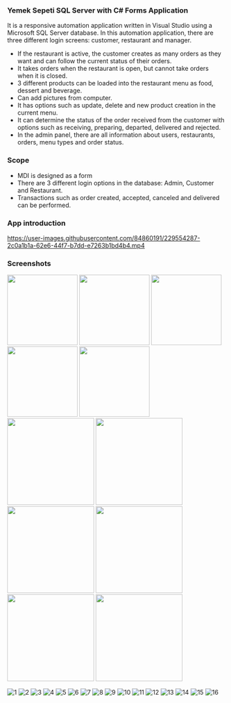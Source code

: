 ### Yemek Sepeti SQL Server with C# Forms Application

It is a responsive automation application written in Visual Studio using a Microsoft SQL Server database. In this automation application, there are three different login screens: customer, restaurant and manager.

- If the restaurant is active, the customer creates as many orders as they want and can follow the current status of their orders. 
- It takes orders when the restaurant is open, but cannot take orders when it is closed. 
- 3 different products can be loaded into the restaurant menu as food, dessert and beverage. 
- Can add pictures from computer. 
- It has options such as update, delete and new product creation in the current menu. 
- It can determine the status of the order received from the customer with options such as receiving, preparing, departed, delivered and rejected. 
- In the admin panel, there are all information about users, restaurants, orders, menu types and order status. 

### Scope

- MDI is designed as a form
- There are 3 different login options in the database: Admin, Customer and Restaurant.
- Transactions such as order created, accepted, canceled and delivered can be performed.

### App introduction



https://user-images.githubusercontent.com/84860191/229554287-2c0a1b1a-62e6-44f7-b7dd-e7263b1bd4b4.mp4



### Screenshots

<p float="center">
  <img src="https://user-images.githubusercontent.com/84860191/229556467-9c0b64da-f536-45e3-ba98-cfe77ce78af0.png" width="162" />
  <img src="https://user-images.githubusercontent.com/84860191/229556485-2646d4ac-dff4-421b-abd9-436dfafd25af.png" width="162" />
  <img src="https://user-images.githubusercontent.com/84860191/229556502-4cb51851-82a7-43fd-a574-8db21574320f.png" width="162" />
  <img src="https://user-images.githubusercontent.com/84860191/229556521-839c0704-737c-40d7-a3cc-612b3da91884.png" width="162" />
  <img src="https://user-images.githubusercontent.com/84860191/229556538-b239a2ee-8d69-42bd-aa00-f50546840a04.png" width="162" />
  <br>
  <img src="" width="200" />
  <img src="" width="200" />
  <img src="" width="200" />
  <img src="" width="200" />
  <br>
  <img src="" width="200" />
  <img src="" width="200" />
</p>






![1](https://user-images.githubusercontent.com/84860191/229556467-9c0b64da-f536-45e3-ba98-cfe77ce78af0.png)
![2](https://user-images.githubusercontent.com/84860191/229556485-2646d4ac-dff4-421b-abd9-436dfafd25af.png)
![3](https://user-images.githubusercontent.com/84860191/229556502-4cb51851-82a7-43fd-a574-8db21574320f.png)
![4](https://user-images.githubusercontent.com/84860191/229556521-839c0704-737c-40d7-a3cc-612b3da91884.png)
![5](https://user-images.githubusercontent.com/84860191/229556538-b239a2ee-8d69-42bd-aa00-f50546840a04.png)
![6](https://user-images.githubusercontent.com/84860191/229556558-ea6c86c8-5e6d-4ec7-a7a0-ba8c92ccee4c.png)
![7](https://user-images.githubusercontent.com/84860191/229556588-7e0f9558-572c-4fd3-8673-84e60f4405bd.png)
![8](https://user-images.githubusercontent.com/84860191/229556610-f40dd8a8-170c-48eb-971c-bb4625905e37.png)
![9](https://user-images.githubusercontent.com/84860191/229556632-dcadd35d-e0e3-4bcc-86dd-1dfd1f18758f.png)
![10](https://user-images.githubusercontent.com/84860191/229556686-06ddca0b-c60e-41a6-83d3-1270b0974b4c.png)
![11](https://user-images.githubusercontent.com/84860191/229556705-0b378027-071e-49ab-8e47-b931bbba14fa.png)
![12](https://user-images.githubusercontent.com/84860191/229556721-1b1f1bf8-79c2-4130-899e-de568e72af11.png)
![13](https://user-images.githubusercontent.com/84860191/229556733-6e52ced2-b55f-4f8a-9269-b8a9522594ff.png)
![14](https://user-images.githubusercontent.com/84860191/229556752-932905f8-41af-4bda-b312-ee8d1730a071.png)
![15](https://user-images.githubusercontent.com/84860191/229556781-43cd990c-23d6-45b8-83ce-5b78c8054855.png)
![16](https://user-images.githubusercontent.com/84860191/229556802-7d9d3a15-79e4-4789-a30e-28128639c08a.png)





















